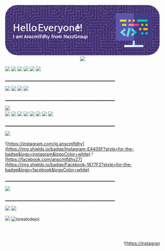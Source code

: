 <img src="./banner.png">

<div align="center">
  <img height="150" src="https://media.giphy.com/media/M9gbBd9nbDrOTu1Mqx/giphy.gif"/>
</div>


<img src="https://img.shields.io/badge/My%20Skills-000000?style=for-the-badge&logo=framework&logoColor=white"/><c>
<img src="https://img.shields.io/badge/HTML5-E34F26?style=for-the-badge&logo=html5&logoColor=white" /> <img src="https://img.shields.io/badge/JavaScript-323330?style=for-the-badge&logo=javascript&logoColor=F7DF1E" /> <img src="https://img.shields.io/badge/PHP-777BB4?style=for-the-badge&logo=php&logoColor=white" /> <img src="https://img.shields.io/badge/Python-FFD43B?style=for-the-badge&logo=python&logoColor=blue" /> <img src="https://img.shields.io/badge/C%2B%2B-00599C?style=for-the-badge&logo=c%2B%2B&logoColor=white" />

<p><u>________________________________________________________</u></p>

<img src="https://img.shields.io/badge/Data%20Base-000000?style=for-the-badge&logo=framework&logoColor=white"/><c>
<img src="https://img.shields.io/badge/MySQL-005C84?style=for-the-badge&logo=mysql&logoColor=white"/> <img src="https://img.shields.io/badge/MariaDB-003545?style=for-the-badge&logo=mariadb&logoColor=white"/> <img src="https://img.shields.io/badge/MongoDB-4EA94B?style=for-the-badge&logo=mongodb&logoColor=white"/>

<p><u>________________________________________________________</u></p>
<img src="https://img.shields.io/badge/Framework-000000?style=for-the-badge&logo=framework&logoColor=white"/><br>
<img src="https://img.shields.io/badge/Bootstrap-563D7C?style=for-the-badge&logo=bootstrap&logoColor=white"/> <img src="https://img.shields.io/badge/Docker-2CA5E0?style=for-the-badge&logo=docker&logoColor=white"/> <img src="https://img.shields.io/badge/Nginx-009639?style=for-the-badge&logo=nginx&logoColor=white"/> <img src="https://img.shields.io/badge/Node%20js-339933?style=for-the-badge&logo=nodedotjs&logoColor=white"/> <img src="https://img.shields.io/badge/ngrok-140648?style=for-the-badge&logo=Ngrok&logoColor=white"/> <img src="https://img.shields.io/badge/npm-CB3837?style=for-the-badge&logo=npm&logoColor=white"/> <img src="https://img.shields.io/badge/Yarn-2C8EBB?style=for-the-badge&logo=yarn&logoColor=white"/> <img src="https://img.shields.io/badge/Laravel-FF2D20?style=for-the-badge&logo=laravel&logoColor=white"/>
<p><u>________________________________________________________</u></p>

<img src="https://img.shields.io/badge/Connect%20With%20Me!-000000?style=for-the-badge&logo=framework&logoColor=white"/>

![https://instagram.com/ig.anscmlfdhy](https://img.shields.io/badge/Instagram-E4405F?style=for-the-badge&logo=instagram&logoColor=white) ![https://facebook.com/anscmlfdhy27](https://img.shields.io/badge/Facebook-1877F2?style=for-the-badge&logo=facebook&logoColor=white)

<p><u>________________________________________________________</u></p>

<img src="https://img.shields.io/badge/-HackerGank-purple?style=for-the-badge&logo=&logoColor=white">
<p><u>________________________________________________________</u></p>

<img src="https://img.shields.io/badge/-My%20Stats-black?style=for-the-badge&logo=&logoColor=white">

<img src="https://github-readme-stats.vercel.app/api?username=nassofficial&show_icons=true&theme=gruvbox"/>

<p>
    <img src="https://img.shields.io/badge/Text%20Editor-Visual%20Studio%20Code-red?&logo=visual%20studio%20code&logoColor=red" />
    <img src="https://komarev.com/ghpvc/?username=goonesmile&label=Profile%20views&color=0e75b6&style=flat" alt="isrealodejoi" />
</p><br><br>
<marquee>

![https://instagram.com/ig.anscmlfdhy](https://img.shields.io/badge/Copyright©2025%20|NazzGroup-000000?)
</marquee>
#
